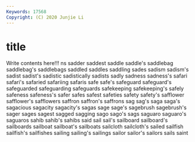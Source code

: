 ```yaml
---
Keywords: 17568
Copyright: (C) 2020 Junjie Li
---
```


# title

Write contents here!!!
ns
sadder 
saddest 
saddle 
saddle's 
saddlebag 
saddlebag's 
saddlebags 
saddled 
saddles 
saddling
sades 
sadism 
sadism's 
sadist 
sadist's 
sadistic 
sadistically 
sadists 
sadly 
sadness
sadness's 
safari 
safari's 
safaried 
safariing 
safaris 
safe 
safe's 
safeguard 
safeguard's
safeguarded 
safeguarding 
safeguards 
safekeeping 
safekeeping's 
safely 
safeness 
safeness's 
safer 
safes
safest 
safeties 
safety 
safety's 
safflower 
safflower's 
safflowers 
saffron 
saffron's 
saffrons
sag 
sag's 
saga 
saga's 
sagacious 
sagacity 
sagacity's 
sagas 
sage 
sage's
sagebrush 
sagebrush's 
sager 
sages 
sagest 
sagged 
sagging 
sago 
sago's 
sags
saguaro 
saguaro's 
saguaros 
sahib 
sahib's 
sahibs 
said 
sail 
sail's 
sailboard
sailboard's 
sailboards 
sailboat 
sailboat's 
sailboats 
sailcloth 
sailcloth's 
sailed 
sailfish 
sailfish's
sailfishes 
sailing 
sailing's 
sailings 
sailor 
sailor's 
sailors 
sails 
saint 
